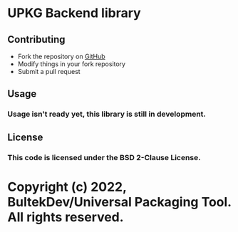 # UPKG Backend library
## Contributing
* Fork the repository on [GitHub](https://github.com/universal-packaging-tool/libupkg/fork)
* Modify things in your fork repository
* Submit a pull request
## Usage
### Usage isn't ready yet, this library is still in development.
## License
### This code is licensed under the BSD 2-Clause License.
# Copyright (c) 2022, BultekDev/Universal Packaging Tool. All rights reserved.